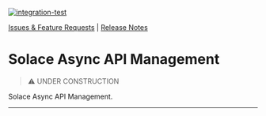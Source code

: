 
[![integration-test](https://github.com/solace-iot-team/async-apim/actions/workflows/integration-test.yml/badge.svg?branch=main)](https://github.com/solace-iot-team/async-apim/actions/workflows/integration-test.yml)

[Issues & Feature Requests](https://github.com/solace-iot-team/async-apim/issues) |
[Release Notes](./ReleaseNotes.md)

# Solace Async API Management

> :warning: UNDER CONSTRUCTION

Solace Async API Management.


---
